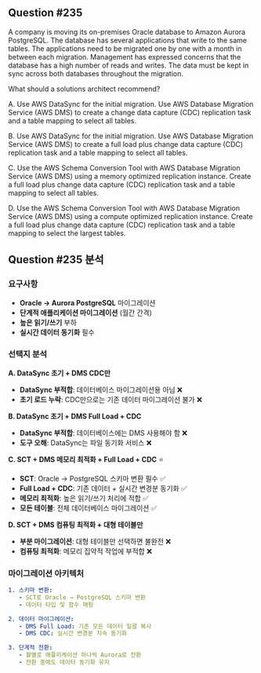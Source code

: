 ## Question #235
A company is moving its on-premises Oracle database to Amazon Aurora PostgreSQL. 
The database has several applications that write to the same tables. 
The applications need to be migrated one by one with a month in between each migration. 
Management has expressed concerns that the database has a high number of reads and writes. 
The data must be kept in sync across both databases throughout the migration.

What should a solutions architect recommend?

A. Use AWS DataSync for the initial migration. Use AWS Database Migration Service (AWS DMS) to create a change data capture (CDC) replication task and a table mapping to select all tables.

B. Use AWS DataSync for the initial migration. Use AWS Database Migration Service (AWS DMS) to create a full load plus change data capture (CDC) replication task and a table mapping to select all tables.

C. Use the AWS Schema Conversion Tool with AWS Database Migration Service (AWS DMS) using a memory optimized replication instance. Create a full load plus change data capture (CDC) replication task and a table mapping to select all tables.

D. Use the AWS Schema Conversion Tool with AWS Database Migration Service (AWS DMS) using a compute optimized replication instance. Create a full load plus change data capture (CDC) replication task and a table mapping to select the largest tables.

## Question #235 분석

### 요구사항
- **Oracle → Aurora PostgreSQL** 마이그레이션
- **단계적 애플리케이션 마이그레이션** (월간 간격)
- **높은 읽기/쓰기** 부하
- **실시간 데이터 동기화** 필수

### 선택지 분석

**A. DataSync 초기 + DMS CDC만**
- **DataSync 부적합**: 데이터베이스 마이그레이션용 아님 ❌
- **초기 로드 누락**: CDC만으로는 기존 데이터 마이그레이션 불가 ❌

**B. DataSync 초기 + DMS Full Load + CDC**
- **DataSync 부적합**: 데이터베이스에는 DMS 사용해야 함 ❌
- **도구 오해**: DataSync는 파일 동기화 서비스 ❌

**C. SCT + DMS 메모리 최적화 + Full Load + CDC** ⭐
- **SCT**: Oracle → PostgreSQL 스키마 변환 필수 ✅
- **Full Load + CDC**: 기존 데이터 + 실시간 변경분 동기화 ✅
- **메모리 최적화**: 높은 읽기/쓰기 처리에 적합 ✅
- **모든 테이블**: 전체 데이터베이스 마이그레이션 ✅

**D. SCT + DMS 컴퓨팅 최적화 + 대형 테이블만**
- **부분 마이그레이션**: 대형 테이블만 선택하면 불완전 ❌
- **컴퓨팅 최적화**: 메모리 집약적 작업에 부적합 ❌

### 마이그레이션 아키텍처

```yaml
1. 스키마 변환:
   - SCT로 Oracle → PostgreSQL 스키마 변환
   - 데이터 타입 및 함수 매핑

2. 데이터 마이그레이션:
   - DMS Full Load: 기존 모든 데이터 일괄 복사
   - DMS CDC: 실시간 변경분 지속 동기화

3. 단계적 전환:
   - 월별로 애플리케이션 하나씩 Aurora로 전환
   - 전환 중에도 데이터 동기화 유지
```
